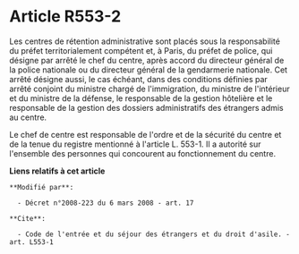 # Article R553-2

Les centres de rétention administrative sont placés sous la responsabilité du préfet territorialement compétent et, à Paris,
du préfet de police, qui désigne par arrêté le chef du centre, après accord du directeur général de la police nationale ou du
directeur général de la gendarmerie nationale. Cet arrêté désigne aussi, le cas échéant, dans des conditions définies par
arrêté conjoint du ministre chargé de l'immigration, du ministre de l'intérieur et du ministre de la défense, le responsable
de la gestion hôtelière et le responsable de la gestion des dossiers administratifs des étrangers admis au centre. 

Le chef de centre est responsable de l'ordre et de la sécurité du centre et de la tenue du registre mentionné à l'article L.
553-1. Il a autorité sur l'ensemble des personnes qui concourent au fonctionnement du centre.

**Liens relatifs à cet article**

	**Modifié par**:

	  - Décret n°2008-223 du 6 mars 2008 - art. 17

	**Cite**:

	  - Code de l'entrée et du séjour des étrangers et du droit d'asile. - art. L553-1
